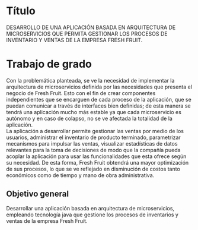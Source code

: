 # Título 

DESARROLLO DE UNA APLICACIÓN BASADA EN ARQUITECTURA DE MICROSERVICIOS QUE PERMITA GESTIONAR LOS PROCESOS DE INVENTARIO Y VENTAS DE LA EMPRESA FRESH FRUIT.

# Trabajo de grado
Con la problemática planteada, se ve la necesidad de implementar la arquitectura de microservicios definida por las necesidades que presenta el negocio de Fresh Fruit. Esto con el fin de crear componentes independientes que se encarguen de cada proceso de la aplicación, que se puedan comunicar a través de interfaces bien definidas; de esta manera se tendrá una aplicación mucho más estable ya que cada microservicio es autónomo y en caso de colapso, no se ve afectada la totalidad de la aplicación.        
La aplicación a desarrollar permite gestionar las ventas por medio de los usuarios, administrar el inventario de producto terminado, parametrizar mecanismos para impulsar las ventas, visualizar estadísticas de datos relevantes para la toma de decisiones de modo que la compañía pueda acoplar la aplicación para usar las funcionalidades que esta ofrece según su necesidad. De esta forma, Fresh Fruit obtendrá una mayor optimización de sus procesos, lo que se ve reflejado en disminución de costos tanto económicos como de tiempo y mano de obra administrativa.

## Objetivo general

Desarrollar una aplicación basada en arquitectura de microservicios, empleando tecnología java que gestione los procesos de inventarios y ventas de la empresa Fresh Fruit.
